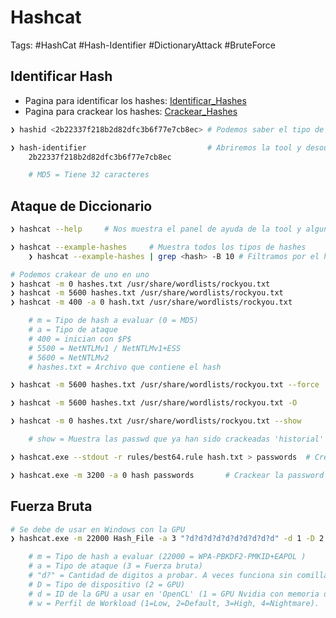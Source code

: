 # Hashcat

Tags: #HashCat #Hash-Identifier #DictionaryAttack #BruteForce 

## Identificar Hash

* Pagina para identificar los hashes: [Identificar_Hashes](https://hashes.com/en/tools/hash_identifier) 
* Pagina para crackear los hashes: [Crackear_Hashes](https://crackstation.net/)

```bash
❯ hashid <2b22337f218b2d82dfc3b6f77e7cb8ec> # Podemos saber el tipo de hash, no es muy confiable

❯ hash-identifier                           # Abriremos la tool y desoues colocaremos el hash a encontrar
	2b22337f218b2d82dfc3b6f77e7cb8ec

	# MD5 = Tiene 32 caracteres
```

## Ataque de Diccionario 

```bash
❯ hashcat --help     # Nos muestra el panel de ayuda de la tool y algunos ejemplos

❯ hashcat --example-hashes     # Muestra todos los tipos de hashes 
	❯ hashcat --example-hashes | grep <hash> -B 10 # Filtramos por el hash y leemos 10 lineas arriba del match

# Podemos crakear de uno en uno
❯ hashcat -m 0 hashes.txt /usr/share/wordlists/rockyou.txt
❯ hashcat -m 5600 hashes.txt /usr/share/wordlists/rockyou.txt
❯ hashcat -m 400 -a 0 hash.txt /usr/share/wordlists/rockyou.txt 

	# m = Tipo de hash a evaluar (0 = MD5)
	# a = Tipo de ataque  
	# 400 = inician con $P$
	# 5500 = NetNTLMv1 / NetNTLMv1+ESS
	# 5600 = NetNTLMv2 
	# hashes.txt = Archivo que contiene el hash

❯ hashcat -m 5600 hashes.txt /usr/share/wordlists/rockyou.txt --force    # Obligar a que las VM ejecuten Hashcat

❯ hashcat -m 5600 hashes.txt /usr/share/wordlists/rockyou.txt -O         # Aumenta la velocidad del crackeo 
```

```bash 
❯ hashcat -m 0 hashes.txt /usr/share/wordlists/rockyou.txt --show

	# show = Muestra las passwd que ya han sido crackeadas 'historial'
```

```bash
❯ hashcat.exe --stdout -r rules/best64.rule hash.txt > passwords  # Crear un diccionario con las variantes de la password almacenada en el archivo hash.txt 

❯ hashcat.exe -m 3200 -a 0 hash passwords       # Crackear la password pasandole el 'Hash' 
```

## Fuerza Bruta

```bash 
# Se debe de usar en Windows con la GPU 
❯ hashcat.exe -m 22000 Hash_File -a 3 "?d?d?d?d?d?d?d?d?d?d" -d 1 -D 2 -w 3

	# m = Tipo de hash a evaluar (22000 = WPA-PBKDF2-PMKID+EAPOL )
	# a = Tipo de ataque (3 = Fuerza bruta)
	# "d?" = Cantidad de digitos a probar. A veces funciona sin comillas 
	# D = Tipo de dispositivo (2 = GPU)
	# d = ID de la GPU a usar en 'OpenCL' (1 = GPU Nvidia con memoria de 8064 MB). Varia en cada maquina 
	# w = Perfil de Workload (1=Low, 2=Default, 3=High, 4=Nightmare). 
```
